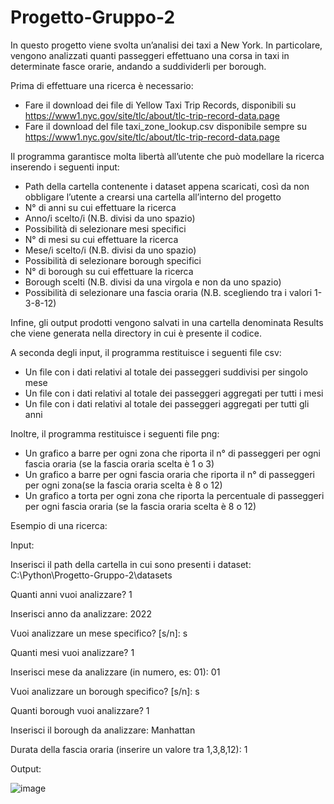 # Progetto-Gruppo-2

In questo progetto viene svolta un’analisi dei taxi a New York. In particolare, vengono analizzati quanti passeggeri effettuano una corsa in taxi in determinate fasce orarie, andando a suddividerli per borough.

Prima di effettuare una ricerca è necessario:
- Fare il download dei file di Yellow Taxi Trip Records, disponibili su https://www1.nyc.gov/site/tlc/about/tlc-trip-record-data.page
- Fare il download del file taxi_zone_lookup.csv disponibile sempre su https://www1.nyc.gov/site/tlc/about/tlc-trip-record-data.page 

Il programma garantisce molta libertà all’utente che può modellare la ricerca inserendo i seguenti input:
- Path della cartella contenente i dataset appena scaricati, così da non obbligare l’utente a crearsi una cartella all’interno del progetto
- N° di anni su cui effettuare la ricerca
- Anno/i scelto/i (N.B. divisi da uno spazio)
- Possibilità di selezionare mesi specifici
- N° di mesi su cui effettuare la ricerca
- Mese/i scelto/i (N.B. divisi da uno spazio)
- Possibilità di selezionare borough specifici
- N° di borough su cui effettuare la ricerca
- Borough scelti (N.B. divisi da una virgola e non da uno spazio)
- Possibilità di selezionare una fascia oraria (N.B. scegliendo tra i valori 1-3-8-12)

Infine, gli output prodotti vengono salvati in una cartella denominata Results che viene generata nella directory in cui è presente il codice.

A seconda degli input, il programma restituisce i seguenti file csv:
- Un file con i dati relativi al totale dei passeggeri suddivisi per singolo mese
- Un file con i dati relativi al totale dei passeggeri aggregati per tutti i mesi
- Un file con i dati relativi al totale dei passeggeri aggregati per tutti gli anni

Inoltre, il programma restituisce i seguenti file png:
- Un grafico a barre per ogni zona che riporta il n° di passeggeri per ogni fascia oraria (se la fascia oraria scelta è 1 o 3)
- Un grafico a barre per ogni fascia oraria che riporta il n° di passeggeri per ogni zona(se la fascia oraria scelta è 8 o 12)
- Un grafico a torta per ogni zona che riporta la percentuale di passeggeri per ogni fascia oraria (se la fascia oraria scelta è 8 o 12)

Esempio di una ricerca:

Input:


Inserisci il path della cartella in cui sono presenti i dataset: C:\Python\Progetto-Gruppo-2\datasets

Quanti anni vuoi analizzare? 1

Inserisci anno da analizzare: 2022

Vuoi analizzare un mese specifico? [s/n]: s

Quanti mesi vuoi analizzare? 1

Inserisci mese da analizzare (in numero, es: 01): 01

Vuoi analizzare un borough specifico? [s/n]: s

Quanti borough vuoi analizzare? 1

Inserisci il borough da analizzare: Manhattan

Durata della fascia oraria (inserire un valore tra 1,3,8,12): 1


Output:

![image](https://user-images.githubusercontent.com/117634064/209109334-ef196c28-ab11-400c-a326-29e20b671965.png)

